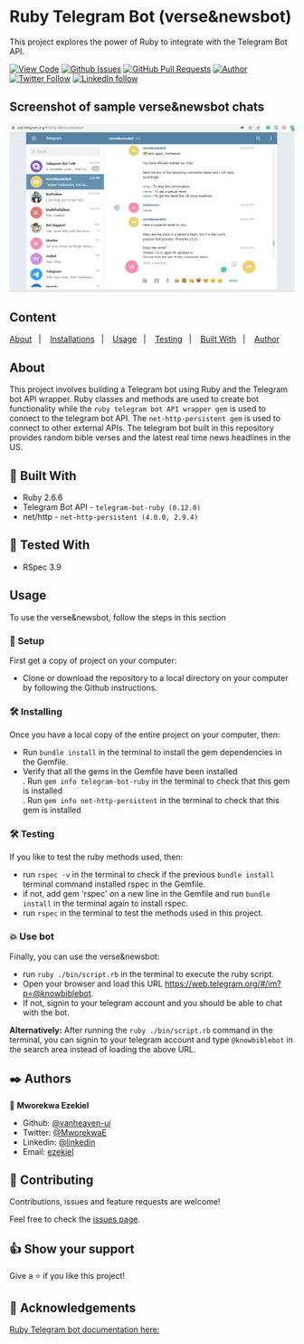 # Ruby Telegram Bot (verse&newsbot)

This project explores the power of Ruby to integrate with the Telegram Bot API.
  
[![View Code](https://img.shields.io/badge/View%20-Code-green)](https://github.com/vanheaven-ui/ruby-telegram-bot/tree/develop)
[![Github Issues](https://img.shields.io/badge/GitHub-Issues-orange)](https://github.com/vanheaven-ui/ruby-telegram-bot/issues)
[![GitHub Pull Requests](https://img.shields.io/badge/GitHub-Pull%20Requests-blue)](https://github.com/vanheaven-ui/ruby-telegram-bot/pulls)
[![Author](https://img.shields.io/badge/Github-Author-black)](https://github.com/vanheaven-ui)
[![Twitter Follow](https://img.shields.io/badge/Twitter-Ezekiel-%231DA1F2)](https://twitter.com/MworekwaE)
[![LinkedIn follow](https://img.shields.io/badge/LinkedIn-Ezekiel-%232867B2)](https://www.linkedin.com/in/vanheaven/)

## Screenshot of sample verse&newsbot chats

<img src="/img/screenshot.jpg">

## Content

<a text-align="center" href="#about">About</a>&nbsp;&nbsp;&nbsp;|&nbsp;&nbsp;&nbsp;
<a href="#ins">Installations</a>&nbsp;&nbsp;&nbsp;|&nbsp;&nbsp;&nbsp;
<a href="#usage">Usage</a>&nbsp;&nbsp;&nbsp;|&nbsp;&nbsp;&nbsp;
<a href="#testing">Testing</a>&nbsp;&nbsp;&nbsp;|&nbsp;&nbsp;&nbsp;
<a href="#with">Built With</a>&nbsp;&nbsp;&nbsp;|&nbsp;&nbsp;&nbsp;
<a href="#author">Author</a>


## About <a name = "about"></a>
This project involves building a Telegram bot using Ruby and the Telegram bot API wrapper. Ruby classes and methods are used to create bot functionality while the ``ruby telegram bot API wrapper gem`` is used to connect to the telegram bot API. The ``net-http-persistent gem`` is used to connect to other external APIs. The telegram bot built in this repository provides random bible verses and the latest real time news headlines in the US.
## 🔧 Built With<a name = "with"></a>

- Ruby 2.6.6
- Telegram Bot API - ``telegram-bot-ruby (0.12.0)``
- net/http - ``net-http-persistent (4.0.0, 2.9.4)``

## 🔧 Tested With<a name = "tested"></a>
  
- RSpec 3.9

## Usage <a name = "usage"></a>
To use the verse&newsbot, follow the steps in this section

### 🔨 Setup
First get a copy of project on your computer:
- Clone or download the repository to a local directory on your computer by following the Github instructions.

### 🛠 Installing <a name = "ins"></a>
Once you have a local copy of the entire project on your computer, then:

- Run ``bundle install`` in the terminal to install the gem dependencies in the Gemfile.
- Verify that all the gems in the Gemfile have been installed<br/> 
  . Run ``gem info telegram-bot-ruby`` in the terminal to check that this gem is installed<br/>
  . Run ``gem info net-http-persistent`` in the terminal to check that this gem is installed

### 🛠 Testing <a name = "testing"></a>
If you like to test the ruby methods used, then:

- run ``rspec -v`` in the terminal to check if the previous ``bundle install`` terminal command installed rspec in the Gemfile.
- if not, add gem 'rspec' on a new line in the Gemfile and run ``bundle install`` in the terminal again to install rspec.
- run ``rspec`` in the terminal to test the methods used in this project.

### :boom: Use bot
Finally, you can use the verse&newsbot:

- run ``ruby ./bin/script.rb`` in the terminal to execute the ruby script.
- Open your browser and load this URL https://web.telegram.org/#/im?p=@knowbiblebot.
- If not, signin to your telegram account and you should be able to chat with the bot.<br/>

**Alternatively:** After running the ``ruby ./bin/script.rb`` command in the terminal, you can signin to your telegram account and type ``@knowbiblebot`` in the search area instead of loading the above URL. 

## ✒️  Authors <a name = "author"></a>

👤 **Mworekwa Ezekiel**

- Github: [@vanheaven-ui](https://github.com/vanheaven-ui)
- Twitter: [@MworekwaE](https://twitter.com/MworekwaE)
- Linkedin: [@linkedin](https://www.linkedin.com/in/vanheaven/)
- Email: [ezekiel](mailto:vanheaven6@gmail.com)

## 🤝 Contributing

Contributions, issues and feature requests are welcome!

Feel free to check the [issues page](https://github.com/vanheaven-ui/ruby-telegram-bot/issues).


## 👍 Show your support

Give a ⭐️ if you like this project!

## :clap: Acknowledgements
[Ruby Telegram bot documentation here:](https://www.rubydoc.info/gems/telegram-bot-ruby/0.7.2)

</div>

